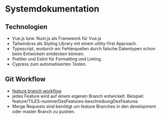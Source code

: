 # Systemdokumentation

## Technologien

- Vue.js bzw. Nuxt.js als Framework für Vue.js
- Tailwindcss als Styling Library mit einem utility-first Approach.
- Typescript, wodurch wir Fehlerquellen durch falsche Datentypen schon beim
  Entwickeln entdecken können.
- Prettier und Eslint für Formatting und Linting.
- Cypress zum automatisierten Testen.

## Git Workflow

- [feature branch workflow](https://www.atlassian.com/git/tutorials/comparing-workflows/feature-branch-workflow)
- jedes Feature wird auf einem eigenen Branch entwickelt. Beispiel:
  feature/TILES-nummerDesFeatures-beschreibungDesFeatures
- Merge Requests sind benötigt um feature Branches in den development oder
  master Branch zu pushen.
